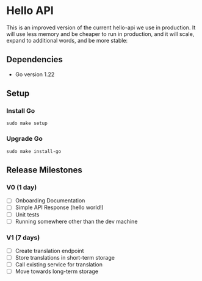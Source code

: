 # Hello API

This is an improved version of the current hello-api we use in production. It will use less memory and be cheaper to run in production, and it will scale, expand to additional words, and be more stable:

## Dependencies

-   Go version 1.22

## Setup

### Install Go

`sudo make setup`

### Upgrade Go

`sudo make install-go`

## Release Milestones

### V0 (1 day)

-   [ ] Onboarding Documentation
-   [ ] Simple API Response (hello world!)
-   [ ] Unit tests
-   [ ] Running somewhere other than the dev machine

### V1 (7 days)

-   [ ] Create translation endpoint
-   [ ] Store translations in short-term storage
-   [ ] Call existing service for translation
-   [ ] Move towards long-term storage
